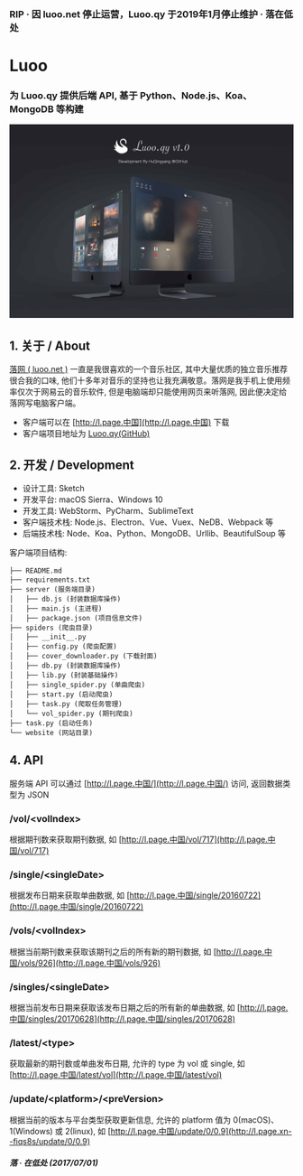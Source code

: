 ### RIP · 因 luoo.net 停止运营，Luoo.qy 于2019年1月停止维护 · 落在低处

# Luoo
### 为 Luoo.qy 提供后端 API, 基于 Python、Node.js、Koa、MongoDB 等构建
![Alt text](preview.jpg "Preview")

## 1. 关于 / About
[落网 ( luoo.net )](http://www.luoo.net/) 一直是我很喜欢的一个音乐社区, 其中大量优质的独立音乐推荐很合我的口味, 他们十多年对音乐的坚持也让我充满敬意。落网是我手机上使用频率仅次于网易云的音乐软件, 但是电脑端却只能使用网页来听落网, 因此便决定给落网写电脑客户端。

* 客户端可以在 [http://l.page.中国](http://l.page.中国) 下载
* 客户端项目地址为 [Luoo.qy(GitHub)](https://github.com/HuQingyang/Luoo.qy)


## 2. 开发 / Development
* 设计工具: Sketch
* 开发平台: macOS Sierra、Windows 10
* 开发工具: WebStorm、PyCharm、SublimeText
* 客户端技术栈: Node.js、Electron、Vue、Vuex、NeDB、Webpack 等
* 后端技术栈: Node、Koa、Python、MongoDB、Urllib、BeautifulSoup 等

客户端项目结构:
```
├── README.md
├── requirements.txt
├── server (服务端目录)
│   ├── db.js (封装数据库操作)
│   ├── main.js (主进程)
│   ├── package.json (项目信息文件)
├── spiders (爬虫目录)
│   ├── __init__.py
│   ├── config.py (爬虫配置)
│   ├── cover_downloader.py (下载封面)
│   ├── db.py (封装数据库操作)
│   ├── lib.py (封装基础操作)
│   ├── single_spider.py (单曲爬虫)
│   ├── start.py (启动爬虫)
│   ├── task.py (爬取任务管理)
│   └── vol_spider.py (期刊爬虫)
├── task.py (启动任务)
└── website (网站目录)
```


## 4. API
服务端 API 可以通过 [http://l.page.中国/](http://l.page.中国/) 访问, 返回数据类型为 JSON

### /vol/\<volIndex\>
根据期刊数来获取期刊数据, 如 [http://l.page.中国/vol/717](http://l.page.中国/vol/717)

### /single/\<singleDate\>
根据发布日期来获取单曲数据, 如 [http://l.page.中国/single/20160722](http://l.page.中国/single/20160722)

### /vols/\<volIndex\>
根据当前期刊数来获取该期刊之后的所有新的期刊数据, 如 [http://l.page.中国/vols/926](http://l.page.中国/vols/926)

### /singles/\<singleDate\>
根据当前发布日期来获取该发布日期之后的所有新的单曲数据, 如 [http://l.page.中国/singles/20170628](http://l.page.中国/singles/20170628)

### /latest/\<type\>
获取最新的期刊数或单曲发布日期, 允许的 type 为 vol 或 single, 如 [http://l.page.中国/latest/vol](http://l.page.中国/latest/vol)

### /update/\<platform\>/\<preVersion\>
根据当前的版本与平台类型获取更新信息, 允许的 platform 值为 0(macOS)、1(Windows) 或 2(linux), 如 [http://l.page.中国/update/0/0.9](http://l.page.xn--fiqs8s/update/0/0.9)


##### 落 · 在低处 (2017/07/01)